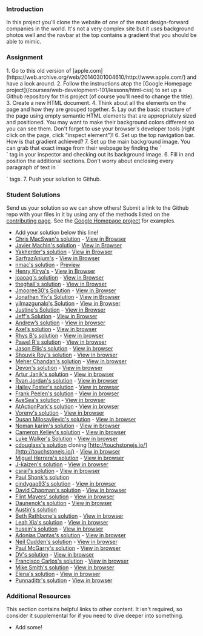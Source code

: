 ### Introduction
In this project you'll clone the website of one of the most design-forward companies in the world.  It's not a very complex site but it uses background photos well and the navbar at the top contains a gradient that you should be able to mimic.

### Assignment

<div class="lesson-content__panel" markdown="1">
1. Go to this old version of [apple.com](https://web.archive.org/web/20140301004610/http://www.apple.com/) and have a look around.
2. Follow the instructions atop the [Google Homepage project](/courses/web-development-101/lessons/html-css) to set up a Github repository for this project (of course you'll need to change the title).
3. Create a new HTML document.
4. Think about all the elements on the page and how they are grouped together.
5. Lay out the basic structure of the page using empty semantic HTML elements that are appropriately sized and positioned.  You may want to make their background colors different so you can see them.  Don't forget to use your browser's developer tools (right click on the page, click "inspect element")!
6. Set up the top navigation bar.  How is that gradient achieved?
7. Set up the main background image.  You can grab that exact image from their webpage by finding the `<section id="hero">` tag in your inspector and checking out its background image.
6. Fill in and position the additional sections.  Don't worry about enclosing every paragraph of text in `<p>` tags.
7. Push your solution to Github.
</div>

### Student Solutions
Send us your solution so we can show others! Submit a link to the Github repo with your files in it by using any of the methods listed on the [contributing page](http://github.com/TheOdinProject/curriculum/blob/master/contributing.md).  See the [Google Homepage project](/courses/web-development-101/lessons/html-css) for examples.

* Add your solution below this line!
* [Chris MacSwan's solution](https://github.com/cmacswan07/apple_page) - [View in Browser](https://cmacswan07.github.io/apple_page/index.html)
* [Javier Machin's solution](https://github.com/Javier-Machin/apple-site) - [View in Browser](https://javier-machin.github.io/apple-site/)
* [Yakherder's solution](https://github.com/yakherder614/Apple-clone) - [View in Browser]( https://yakherder614.github.io/Apple-clone/)
* [SarfrazAnjum's](https://github.com/SarfrazAnjum/TOP_Building-with-Backgrounds-and-Gradients) - [View in Browser](https://sarfrazanjum.github.io/TOP_Building-with-Backgrounds-and-Gradients/)
* [nmac's solution](https://github.com/nmacawile/old-apple-layout) - [Preview](https://htmlpreview.github.io/?https://github.com/nmacawile/old-apple-layout/blob/master/index.html)
* [Henry Kirya's](https://github.com/harrika/appo) - [View in Browser](https://harrika.github.io/appo/)
* [joaoag's solution](https://github.com/joaoag/google-homepage) - [View in Browser](https://joaoag.github.io/google-homepage/)
* [theghall's solution](https://github.com/theghall/odin-apple) - [View in Browser](https://theghall.github.io/odin-apple/)
* [Jmooree30's Solution](https://github.com/jmooree30/apple-clone) - [View in Browser](https://jmooree30.github.io/apple-clone/)
* [Jonathan Yiv's Solution](https://github.com/JonathanYiv/old-apple-homepage) - [View in Browser](http://jonathanyiv.com/old-apple-homepage/)
* [yilmazgunalp's Solution](https://github.com/yilmazgunalp/apple) - [View in Browser](https://yilmazgunalp.github.io/apple)
* [Justine's Solution](https://github.com/justinemar/justinemar.github.io/tree/master/apple) - [View in Browser](https://justinemar.github.io/apple/)
* [Jeff's Solution](https://github.com/jmbothe/apple-landing-page) - [View in Browser](https://jmbothe.github.io/apple-landing-page/)
* [Andrew’s solution](https://github.com/andrewr224/backgrounds_project) - [View in browser](https://andrewr224.github.io/backgrounds_project/)
* [Axel’s solution](https://github.com/afuh/appel) - [View in browser](https://afuh.github.io/appel/)
* [Rhys B's solution](https://github.com/105ron/apple) - [View in browser](https://105ron.github.io/apple/)
* [Pawel R's solution](https://github.com/PawelRokosz/apple-homepage) - [View in browser](https://htmlpreview.github.io/?https://github.com/PawelRokosz/apple-homepage/blob/master/index.html)
* [Jason Ellis's solution](https://github.com/jason-ellis/apple-homepage) - [View in browser](http://htmlpreview.github.io/?https://github.com/jason-ellis/apple-homepage/blob/master/index.html)
* [Shouvik Roy's solution](https://github.com/royshouvik/applehome) - [View in browser](http://htmlpreview.github.io/?https://github.com/royshouvik/applehome/blob/master/index.html)
* [Meher Chandan's solution](https://github.com/meherchandan/Apple_Project) - [View in browser](http://htmlpreview.github.io/?https://github.com/meherchandan/Apple_Project/blob/master/Index.html)
* [Devon's solution](https://github.com/defitjo/backgrounds-and-gradients) - [View in browser](https://defitjo.github.io/backgrounds-and-gradients/)
* [Artur Janik's solution](https://github.com/ArturJanik/ProjectApple) - [View in browser](http://htmlpreview.github.io/?https://github.com/ArturJanik/ProjectApple/blob/master/index2.html)
* [Ryan Jordan's solution](https://github.com/krjordan/odin-project/tree/master/apple-project) - [View in browser](http://htmlpreview.github.io/?https://github.com/krjordan/odin-project/tree/master/apple-project/index.html)
* [Hailey Foster's solution](https://github.com/hmfoster/apple-backgrounds.git) - [View in browser](http://htmlpreview.github.io/?https://github.com/hmfoster/apple-backgrounds/blob/master/index.html)
* [Frank Peelen's solution](https://github.com/FrankPeelen/Apple-CSS) - [View in browser](https://rawgit.com/FrankPeelen/Apple-CSS/master/index.html)
* [AyeSea's solution](https://github.com/AyeSea/apple-homepage) - [View in browser](https://htmlpreview.github.io/?https://github.com/AyeSea/apple-homepage/blob/master/index.html)
* [AtActionPark's solution](https://github.com/AtActionPark/odin_backgrounds_and_gradients) - [View in browser](https://htmlpreview.github.io/?https://github.com/AtActionPark/odin_backgrounds_and_gradients/blob/master/main.html)
* [Voreny's solution](https://github.com/Gelio/apple-homepage) - [View in browser](http://gelio.github.io/apple-homepage/)
* [Dusan Milosavljevic's solution](https://github.com/dusanmilosavljevic1624/Project-Backgrounds-and-Gradients) - [View in browser](http://dusanmilosavljevic1624.github.io/Project-Backgrounds-and-Gradients/)
* [Noman karim's solution](https://github.com/nomankarim/apple.com) - [View in browser](https://htmlpreview.github.io/?https://github.com/nomankarim/apple.com/blob/master/index.html)
* [Cameron Kelley's solution](https://github.com/cameronjkelley/the_odin_project/tree/master/html5_css3/apple-homepage) - [View in browser](https://htmlpreview.github.io/?https://github.com/cameronjkelley/the_odin_project/blob/master/html5_css3/apple-homepage/index.html)
* [Luke Walker's Solution](https://github.com/ubershibs/odin-html-css/tree/master/apple) - [View in browser](https://htmlpreview.github.io/?https://github.com/ubershibs/odin-html-css/blob/master/apple/index.html)
* [cdouglass's solution](https://github.com/cdouglass/odin-project-exercises/blob/master/html-css/backgrounds-and-gradients/touchstone.html) cloning [http://touchstonejs.io/](http://touchstonejs.io/) - [View in browser](https://htmlpreview.github.io/?https://github.com/cdouglass/odin-project-exercises/blob/master/html-css/backgrounds-and-gradients/touchstone.html)
* [Miguel Herrera's solution](https://github.com/migueloherrera/apple) - [View in browser](https://htmlpreview.github.io/?https://github.com/migueloherrera/apple/blob/master/index.html)
* [J-kaizen's solution](https://github.com/J-kaizen/TheOdinProject/tree/master/HTML_CSS/gradients) - [View in browser](https://htmlpreview.github.io/?https://github.com/J-kaizen/TheOdinProject/blob/master/HTML_CSS/gradients/index.html)
* [csrail's solution](https://github.com/csrail/apple-mock) - [View in browser](https://rawgit.com/csrail/apple-mock/master/index.html)
* [Paul Shonk's solution](https://github.com/pshonk/apple)
* [cindygao93's solution](https://github.com/cindygao93/google-homepage) - [View in browser](https://cindygao93.github.io/google-homepage/)
* [David Chapman's solution](https://github.com/davidchappy/odin_training_projects/tree/master/html-backgrounds-gradients
) - [View in browser](https://davidchappy.github.io/html-backgrounds-gradients/)
* [Flint Mayers' solution](https://github.com/FlintMayers/Backgrounds-and-Gradients-with-Apple) - [View in browser](https://flintmayers.github.io/Backgrounds-and-Gradients-with-Apple-/)
* [Daunenok's solution](https://github.com/daunenok/apple) - [View in browser](https://daunenok.github.io/apple/)
* [Austin's solution](https://github.com/CouchofTomato/apple-clone)
* [Beth Rathbone's solution](https://github.com/bethrath/apple-homepage) - [View in browser](http://htmlpreview.github.io/?https://github.com/bethrath/apple-homepage/blob/master/index.html)
* [Leah Xia's solution](https://github.com/LeahXia/apple.git) - [View in browser](https://leahxia.github.io/apple/)
* [husein's solution](https://github.com/hosghf/apple-page-rubuild) - [View in browser](https://htmlpreview.github.io/?https://github.com/hosghf/apple-page-rubuild/blob/master/index.html)
* [Adonias Dantas's solution](https://github.com/adoniasdantas/apple-homepage) - [View in browser](https://adoniasdantas.github.io/apple-homepage/)
* [Neil Cudden's solution](https://github.com/ncud4bloc/Apple/) - [View in browser](https://ncud4bloc.github.io/Apple/HTML/index.html)
* [Paul McGarry's solution](https://github.com/thiswillhavetodo/apple-background-images) - [View in browser](https://thiswillhavetodo.github.io/apple-background-images/index.html)
* [DV's solution](https://github.com/dvislearning/odin-apple-clone) - [View in browser](https://htmlpreview.github.io/?https://github.com/dvislearning/odin-apple-clone/blob/master/index.html)
* [Francisco Carlos's solution](https://github.com/fcarlosdev/the_odin_project/tree/master/apple-old-layout) - [View in browser](http://htmlpreview.github.io/?https://github.com/fcarlosdev/the_odin_project/blob/master/apple-old-layout/index.html)
* [Mike Smith's solution](https://github.com/MikeSS281986/Old-School-Apple-Page) - [View in browser](https://mikess281986.github.io/Old-School-Apple-Page/)
* [Elena's solution](https://github.com/elena-sam/css-backgrounds) - [View in browser](https://elena-sam.github.io/css-backgrounds/)
* [Punnadittr's solution](https://github.com/punnadittr/apple-home) - [View in browser](https://punnadittr.github.io/apple-home/)

### Additional Resources
This section contains helpful links to other content. It isn't required, so consider it supplemental for if you need to dive deeper into something.

* Add some!
